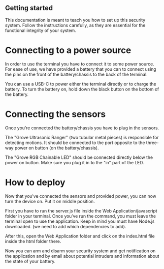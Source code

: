 ## Getting started

This documentation is meant to teach you how to set up this security system. Follow the instructions carefully, as they are essential for the functional integrity of your system.

# Connecting to a power source

In order to use the terminal you have to connect it to some power source.
For ease of use, we have provided a battery that you can to connect using the pins on the front of the battery/chassis to the back of the terminal.

You can use a USB-C to power either the terminal directly or to charge the battery. To turn the battery on, hold down the black button on the bottom of the battery.

# Connecting the sensors

Once you're connected the battery/chassis you have to plug in the sensors.

The "Grove Ultrasonic Ranger" (two tubular metal pieces) is responsible for detecting motions. It should be connected to the port opposite to the three-way power on button (on the battery/chassis).

The "Grove RGB Chainable LED" should be connected directly below the power on button. Make sure you plug it in to the "in" part of the LED.

# How to deploy

Now that you've connected the sensors and provided power, you can now turn the device on. Put it on middle position.

First you have to run the server.js file inside the Web Application/javascript folder in your terminal. Once you've run the command, you must leave the terminal open to use the application. Keep in mind you must have Node.js downloaded. (we need to add which dependencies to add).

After this, open the Web Application folder and click on the index.html file inside the html folder there.

Now you can arm and disarm your security system and get notification on the application and by email about potential intruders and information about the state of your battery.
